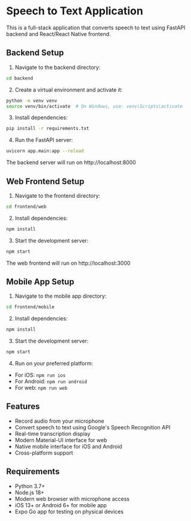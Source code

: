 # Speech to Text Application

This is a full-stack application that converts speech to text using FastAPI backend and React/React Native frontend.

## Backend Setup

1. Navigate to the backend directory:
```bash
cd backend
```

2. Create a virtual environment and activate it:
```bash
python -m venv venv
source venv/bin/activate  # On Windows, use: venv\Scripts\activate
```

3. Install dependencies:
```bash
pip install -r requirements.txt
```

4. Run the FastAPI server:
```bash
uvicorn app.main:app --reload
```

The backend server will run on http://localhost:8000

## Web Frontend Setup

1. Navigate to the frontend directory:
```bash
cd frontend/web
```

2. Install dependencies:
```bash
npm install
```

3. Start the development server:
```bash
npm start
```

The web frontend will run on http://localhost:3000

## Mobile App Setup

1. Navigate to the mobile app directory:
```bash
cd frontend/mobile
```

2. Install dependencies:
```bash
npm install
```

3. Start the development server:
```bash
npm start
```

4. Run on your preferred platform:
- For iOS: `npm run ios`
- For Android: `npm run android`
- For web: `npm run web`

## Features

- Record audio from your microphone
- Convert speech to text using Google's Speech Recognition API
- Real-time transcription display
- Modern Material-UI interface for web
- Native mobile interface for iOS and Android
- Cross-platform support

## Requirements

- Python 3.7+
- Node.js 18+
- Modern web browser with microphone access
- iOS 13+ or Android 6+ for mobile app
- Expo Go app for testing on physical devices
